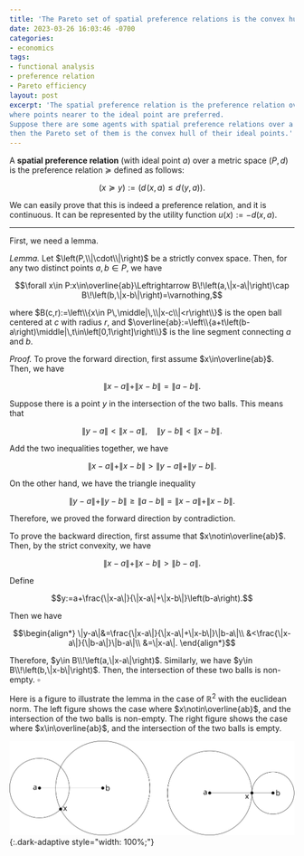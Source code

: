 ```yaml
---
title: 'The Pareto set of spatial preference relations is the convex hull of ideal points'
date: 2023-03-26 16:03:46 -0700
categories:
- economics
tags:
- functional analysis
- preference relation
- Pareto efficiency
layout: post
excerpt: 'The spatial preference relation is the preference relation over a metric space
where points nearer to the ideal point are preferred.
Suppose there are some agents with spatial preference relations over a strictly convex space,
then the Pareto set of them is the convex hull of their ideal points.'
---
```


A **spatial preference relation** (with ideal point $a$)
over a metric space $\left(P,d\right)$ is
the preference relation $\succeq$ defined as follows:

$$\left(x\succeq y\right):=\left(d\!\left(x,a\right)\leq d\!\left(y,a\right)\right).$$

We can easily prove that this is indeed a preference relation, and it is continuous.
It can be represented by the utility function $u(x):=-d(x,a)$.

---

First, we need a lemma.

*Lemma.*
Let $\left(P,\\|\cdot\\|\right)$ be a strictly convex space.
Then, for any two distinct points $a,b\in P$,
we have

$$\forall x\in P:x\in\overline{ab}\Leftrightarrow
B\!\left(a,\|x-a\|\right)\cap B\!\left(b,\|x-b\|\right)=\varnothing,$$

where $B(c,r):=\left\\{x\in P\,\middle|\,\\|x-c\\|<r\right\\}$
is the open ball centered at $c$ with radius $r$,
and $\overline{ab}:=\left\\{a+t\left(b-a\right)\middle|\,t\in\left[0,1\right]\right\\}$
is the line segment connecting $a$ and $b$.

*Proof.*
To prove the forward direction, first assume $x\in\overline{ab}$.
Then, we have

$$\|x-a\|+\|x-b\|=\|a-b\|.$$

Suppose there is a point $y$ in the intersection of the two balls.
This means that

$$\|y-a\|<\|x-a\|,\quad\|y-b\|<\|x-b\|.$$

Add the two inequalities together, we have

$$\|x-a\|+\|x-b\|>\|y-a\|+\|y-b\|.$$

On the other hand, we have the triangle inequality

$$\|y-a\|+\|y-b\|\ge\|a-b\|=\|x-a\|+\|x-b\|.$$

Therefore, we proved the forward direction by contradiction.

To prove the backward direction, first assume that $x\notin\overline{ab}$.
Then, by the strict convexity, we have

$$\|x-a\|+\|x-b\|>\|b-a\|.$$

Define

$$y:=a+\frac{\|x-a\|}{\|x-a\|+\|x-b\|}\left(b-a\right).$$

Then we have

$$\begin{align*}
\|y-a\|&=\frac{\|x-a\|}{\|x-a\|+\|x-b\|}\|b-a\|\\
&<\frac{\|x-a\|}{\|b-a\|}\|b-a\|\\
&=\|x-a\|.
\end{align*}$$

Therefore, $y\in B\\!\left(a,\|x-a\|\right)$.
Similarly, we have $y\in B\\!\left(b,\|x-b\|\right)$.
Then, the intersection of these two balls is non-empty.
$\square$

Here is a figure to illustrate the lemma in the case of $\mathbb R^2$
with the euclidean norm.
The left figure shows the case where $x\notin\overline{ab}$,
and the intersection of the two balls is non-empty.
The right figure shows the case where $x\in\overline{ab}$,
and the intersection of the two balls is empty.

<!--
\documentclass{standalone}
\usepackage{tikz}
\usetikzlibrary{through}
\newcommand\labelpoint[3]{\node[#1] at (#2) {$#3$};\fill (#2) circle (0.07);}

\begin{document}

\begin{tikzpicture}
	\coordinate (a) at (0,0);
	\coordinate (b) at (3,0);
	\coordinate (x) at (1,-1);
	\node[draw] at (a) [circle through={(x)}] {};
	\node[draw] at (b) [circle through={(x)}] {};
	\draw (a) -- (b);
	\labelpoint{left}{a}{a};
	\labelpoint{right}{b}{b};
	\labelpoint{right}{x}{x};
\end{tikzpicture}
\qquad
\begin{tikzpicture}
	\coordinate (a) at (0,0);
	\coordinate (b) at (3,0);
	\coordinate (x) at (2,0);
	\node[draw] at (a) [circle through={(x)}] {};
	\node[draw] at (b) [circle through={(x)}] {};
	\draw (a) -- (b);
	\labelpoint{left}{a}{a};
	\labelpoint{right}{b}{b};
	\labelpoint{below left}{x}{x};
\end{tikzpicture}

\end{document}
-->
![Cases where the intersection is empty or non-empty](/assets/images/intersecting_balls.svg){:.dark-adaptive style="width: 100%;"}
